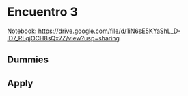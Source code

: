 
# Encuentro 3

Notebook: https://drive.google.com/file/d/1iN6sE5KYaShL_D-lD7_RLqjOCH8sQx7Z/view?usp=sharing

## Dummies
## Apply
